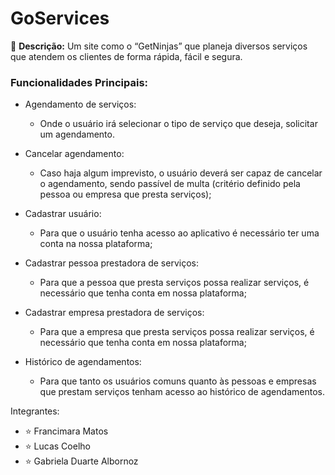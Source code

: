# GoServices

:page_facing_up: **Descrição:**
Um site como o “GetNinjas” que planeja diversos serviços que atendem os clientes de forma rápida, fácil e segura.

### Funcionalidades Principais:
- Agendamento de serviços:
  - Onde o usuário irá selecionar o tipo de serviço que deseja, solicitar um agendamento.

- Cancelar agendamento:
  - Caso haja algum imprevisto, o usuário deverá ser capaz de cancelar o agendamento, sendo passível de multa (critério definido pela pessoa ou empresa que presta serviços);

- Cadastrar usuário:
  - Para que o usuário tenha acesso ao aplicativo é necessário ter uma conta na nossa plataforma;

- Cadastrar pessoa prestadora de serviços:
  - Para que a pessoa que presta serviços possa realizar serviços, é necessário que tenha conta em nossa plataforma;

- Cadastrar empresa prestadora de serviços:
  - Para que a empresa que presta serviços possa realizar serviços, é necessário que tenha conta em nossa plataforma;

- Histórico de agendamentos:
  - Para que tanto os usuários comuns quanto às pessoas e empresas que prestam serviços tenham acesso ao histórico de agendamentos.

Integrantes:
- :star: Francimara Matos
- :star: Lucas Coelho
- :star: Gabriela Duarte Albornoz

